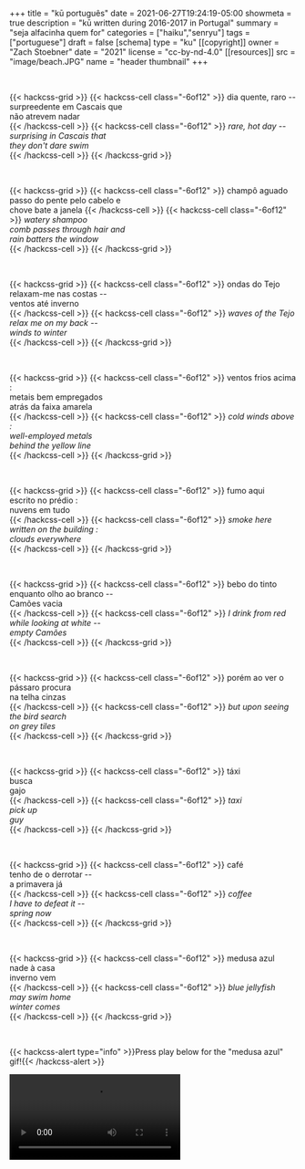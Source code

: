+++
title = "kū português"
date = 2021-06-27T19:24:19-05:00
showmeta = true
description = "kū written during 2016-2017 in Portugal"
summary = "seja alfacinha quem for"
categories = ["haiku","senryu"]
tags = ["portuguese"]
draft = false
[schema]
  type = "ku"
[[copyright]]
  owner = "Zach Stoebner"
  date = "2021"
  license = "cc-by-nd-4.0"
[[resources]]
  src = "image/beach.JPG"
  name = "header thumbnail"
+++

<br>

{{< hackcss-grid >}}
{{< hackcss-cell class="-6of12" >}}
dia quente, raro -- <br>
surpreedente em Cascais que <br>
não atrevem nadar <br>
{{< /hackcss-cell >}}
{{< hackcss-cell class="-6of12" >}}
<i>rare, hot day --  <br>
surprising in Cascais that <br>
they don't dare swim <br></i>
{{< /hackcss-cell >}}
{{< /hackcss-grid >}}

<br>

{{< hackcss-grid >}}
{{< hackcss-cell class="-6of12" >}}
champô aguado <br>
passo do pente pelo cabelo e <br> 
chove bate a janela
{{< /hackcss-cell >}}
{{< hackcss-cell class="-6of12" >}}
<i>watery shampoo <br>
comb passes through hair and <br>
rain batters the window <br></i>
{{< /hackcss-cell >}}
{{< /hackcss-grid >}}

<br>

{{< hackcss-grid >}}
{{< hackcss-cell class="-6of12" >}}
ondas do Tejo <br>
relaxam-me nas costas --  <br>
ventos até inverno <br>
{{< /hackcss-cell >}}
{{< hackcss-cell class="-6of12" >}}
<i>waves of the Tejo <br>
relax me on my back -- <br>
winds to winter <br></i>
{{< /hackcss-cell >}}
{{< /hackcss-grid >}}

<br>

{{< hackcss-grid >}}
{{< hackcss-cell class="-6of12" >}}
ventos frios acima : <br>
metais bem empregados <br>
atrás da faixa amarela <br>
{{< /hackcss-cell >}}
{{< hackcss-cell class="-6of12" >}}
<i>cold winds above :  <br>
well-employed metals <br>
behind the yellow line <br></i>
{{< /hackcss-cell >}}
{{< /hackcss-grid >}}

<br>

{{< hackcss-grid >}}
{{< hackcss-cell class="-6of12" >}}
fumo aqui <br>
escrito no prédio :  <br>
nuvens em tudo <br>
{{< /hackcss-cell >}}
{{< hackcss-cell class="-6of12" >}}
<i>smoke here <br>
written on the building :  <br>
clouds everywhere <br></i>
{{< /hackcss-cell >}}
{{< /hackcss-grid >}}

<br>

{{< hackcss-grid >}}
{{< hackcss-cell class="-6of12" >}}
bebo do tinto <br>
enquanto olho ao branco -- <br> 
Camões vacia  <br>
{{< /hackcss-cell >}}
{{< hackcss-cell class="-6of12" >}}
<i>I drink from red <br>
while looking at white -- <br>
empty Camões <br></i>
{{< /hackcss-cell >}}
{{< /hackcss-grid >}}

<br>

{{< hackcss-grid >}}
{{< hackcss-cell class="-6of12" >}}
porém ao ver o pássaro procura  <br>
na telha cinzas <br>
{{< /hackcss-cell >}}
{{< hackcss-cell class="-6of12" >}}
<i>but upon seeing the bird search <br>
on grey tiles <br></i>
{{< /hackcss-cell >}}
{{< /hackcss-grid >}}

<br>

{{< hackcss-grid >}}
{{< hackcss-cell class="-6of12" >}}
táxi <br>
busca <br>
gajo <br>
{{< /hackcss-cell >}}
{{< hackcss-cell class="-6of12" >}}
<i>taxi <br>
pick up <br>
guy <br></i>
{{< /hackcss-cell >}}
{{< /hackcss-grid >}}

<br>

{{< hackcss-grid >}}
{{< hackcss-cell class="-6of12" >}}
café <br>
tenho de o derrotar -- <br>
a primavera já <br>
{{< /hackcss-cell >}}
{{< hackcss-cell class="-6of12" >}}
<i>coffee <br>
I have to defeat it -- <br>
spring now <br></i>
{{< /hackcss-cell >}}
{{< /hackcss-grid >}}

<br>

{{< hackcss-grid >}}
{{< hackcss-cell class="-6of12" >}}
medusa azul <br>
nade à casa  <br>
inverno vem <br>
{{< /hackcss-cell >}}
{{< hackcss-cell class="-6of12" >}}
<i>blue jellyfish <br>
may swim home <br>
winter comes  <br></i>
{{< /hackcss-cell >}}
{{< /hackcss-grid >}}

<br>

{{< hackcss-alert type="info" >}}Press play below for the "medusa azul" gif!{{< /hackcss-alert >}}

<video src="image/jelly.mp4" controls></video>
